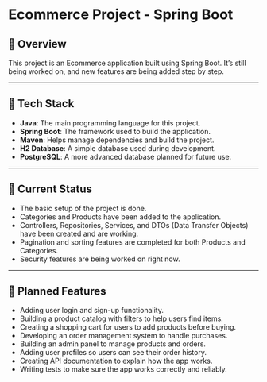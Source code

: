 # Ecommerce Project - Spring Boot

## 🚀 Overview
This project is an Ecommerce application built using Spring Boot. It’s still being worked on, and new features are being added step by step.

---

## 🔧 Tech Stack
- **Java**: The main programming language for this project.
- **Spring Boot**: The framework used to build the application.
- **Maven**: Helps manage dependencies and build the project.
- **H2 Database**: A simple database used during development.
- **PostgreSQL**: A more advanced database planned for future use.

---

## 🚧 Current Status
- The basic setup of the project is done.
- Categories and Products have been added to the application.
- Controllers, Repositories, Services, and DTOs (Data Transfer Objects) have been created and are working.
- Pagination and sorting features are completed for both Products and Categories.
- Security features are being worked on right now.

---

## 🌱 Planned Features
- Adding user login and sign-up functionality.
- Building a product catalog with filters to help users find items.
- Creating a shopping cart for users to add products before buying.
- Developing an order management system to handle purchases.
- Building an admin panel to manage products and orders.
- Adding user profiles so users can see their order history.
- Creating API documentation to explain how the app works.
- Writing tests to make sure the app works correctly and reliably.
